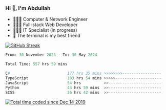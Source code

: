 <h3>Hi 👋, I'm Abdullah</h3>

- 👷🏼‍♂️ Computer & Network Engineer
- 👨🏻‍💻 Full-stack Web Developer
- 👨🏻‍💻 IT Specialist (in progress)
- 🖤 The terminal is my best friend

[![GitHub Streak](https://streak-stats.demolab.com?user=al3bad&theme=transparent&date_format=j%20M%5B%20Y%5D)](https://git.io/streak-stats)

<!--START_SECTION:waka-->

```python
From: 30 November 2023 - To: 30 May 2024

Total Time: 557 hrs 59 mins

C#                         177 hrs 35 mins >>>>>>>>-----------------   31.52 %
TypeScript                 103 hrs 54 mins >>>>>--------------------   18.44 %
JavaScript                 54 hrs          >>-----------------------   09.58 %
Python                     43 hrs 59 mins  >>-----------------------   07.81 %
SCSS                       36 hrs 42 mins  >>-----------------------   06.51 %
```

<!--END_SECTION:waka-->

<p>
  <a href="https://wakatime.com/@ce2a2aac-0d6b-4d65-b864-8a4bcaf12967"><img src="https://wakatime.com/badge/user/ce2a2aac-0d6b-4d65-b864-8a4bcaf12967.svg" alt="Total time coded since Dec 14 2019" /></a>
</p>
